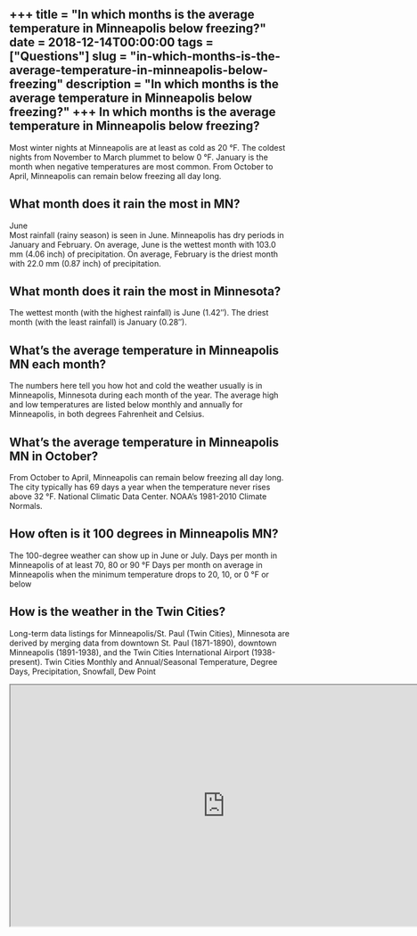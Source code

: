 +++
title = "In which months is the average temperature in Minneapolis below freezing?"
date = 2018-12-14T00:00:00
tags = ["Questions"]
slug = "in-which-months-is-the-average-temperature-in-minneapolis-below-freezing"
description = "In which months is the average temperature in Minneapolis below freezing?"
+++
In which months is the average temperature in Minneapolis below freezing?
-------------------------------------------------------------------------

Most winter nights at Minneapolis are at least as cold as 20 °F. The coldest nights from November to March plummet to below 0 °F. January is the month when negative temperatures are most common. From October to April, Minneapolis can remain below freezing all day long.

What month does it rain the most in MN?
---------------------------------------

June  
Most rainfall (rainy season) is seen in June. Minneapolis has dry periods in January and February. On average, June is the wettest month with 103.0 mm (4.06 inch) of precipitation. On average, February is the driest month with 22.0 mm (0.87 inch) of precipitation.

What month does it rain the most in Minnesota?
----------------------------------------------

The wettest month (with the highest rainfall) is June (1.42″). The driest month (with the least rainfall) is January (0.28″).

What’s the average temperature in Minneapolis MN each month?
------------------------------------------------------------

The numbers here tell you how hot and cold the weather usually is in Minneapolis, Minnesota during each month of the year. The average high and low temperatures are listed below monthly and annually for Minneapolis, in both degrees Fahrenheit and Celsius.

What’s the average temperature in Minneapolis MN in October?
------------------------------------------------------------

From October to April, Minneapolis can remain below freezing all day long. The city typically has 69 days a year when the temperature never rises above 32 °F. National Climatic Data Center. NOAA’s 1981-2010 Climate Normals.

How often is it 100 degrees in Minneapolis MN?
----------------------------------------------

The 100-degree weather can show up in June or July. Days per month in Minneapolis of at least 70, 80 or 90 °F Days per month on average in Minneapolis when the minimum temperature drops to 20, 10, or 0 °F or below

How is the weather in the Twin Cities?
--------------------------------------

Long-term data listings for Minneapolis/St. Paul (Twin Cities), Minnesota are derived by merging data from downtown St. Paul (1871-1890), downtown Minneapolis (1891-1938), and the Twin Cities International Airport (1938-present). Twin Cities Monthly and Annual/Seasonal Temperature, Degree Days, Precipitation, Snowfall, Dew Point

<iframe allow="accelerometer; autoplay; clipboard-write; encrypted-media; gyroscope; picture-in-picture" allowfullscreen="" class="__youtube_prefs__  epyt-is-override  no-lazyload" data-no-lazy="1" data-origheight="433" data-origwidth="770" data-skipgform_ajax_framebjll="" height="433" id="_ytid_33030" loading="lazy" src="https://www.youtube.com/embed/gpCtA6SrflM?enablejsapi=1&autoplay=0&cc_load_policy=0&cc_lang_pref=&iv_load_policy=1&loop=0&modestbranding=0&rel=1&fs=1&playsinline=0&autohide=2&theme=dark&color=red&controls=1&" title="YouTube player" width="770"></iframe>